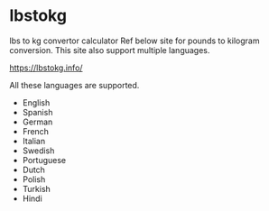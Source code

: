 # lbstokg
lbs to kg convertor calculator
Ref below site for pounds to kilogram conversion. 
This site also support multiple languages.

https://lbstokg.info/

All these languages are supported.
- English
- Spanish
- German
- French
- Italian
- Swedish
- Portuguese
- Dutch
- Polish
- Turkish
- Hindi
